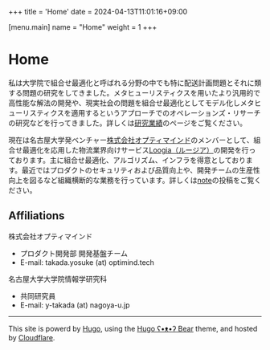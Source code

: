 +++
title = 'Home'
date = 2024-04-13T11:01:16+09:00

[menu.main]
name = "Home"
weight = 1
+++

# Home

私は大学院で組合せ最適化と呼ばれる分野の中でも特に配送計画問題とそれに類する問題の研究をしてきました。メタヒューリスティクスを用いたより汎用的で高性能な解法の開発や、現実社会の問題を組合せ最適化としてモデル化しメタヒューリスティクスを適用するというアプローチでのオペレーションズ・リサーチの研究などを行ってきました。詳しくは[研究業績](/vita/)のページをご覧ください。

現在は名古屋大学発ベンチャー[株式会社オプティマインド](https://www.optimind.tech/)のメンバーとして、組合せ最適化を応用した物流業界向けサービス[Loogia（ルージア）](https://loogia.jp/)の開発を行っております。主に組合せ最適化、アルゴリズム、インフラを得意としております。最近ではプロダクトのセキュリティおよび品質向上や、開発チームの生産性向上を図るなど組織横断的な業務を行っています。詳しくは[note](https://note.com/ytaka95)の投稿をご覧ください。

## Affiliations

株式会社オプティマインド

- プロダクト開発部 開発基盤チーム
- E-mail: takada.yosuke (at) optimind.tech

名古屋大学大学院情報学研究科

- 共同研究員
- E-mail: y-takada (at) nagoya-u.jp

---

This site is powerd by [Hugo](https://gohugo.io), using the [Hugo ʕ•ᴥ•ʔ Bear](https://github.com/janraasch/hugo-bearblog/) theme, and hosted by [Cloudflare](https://www.cloudflare.com).
